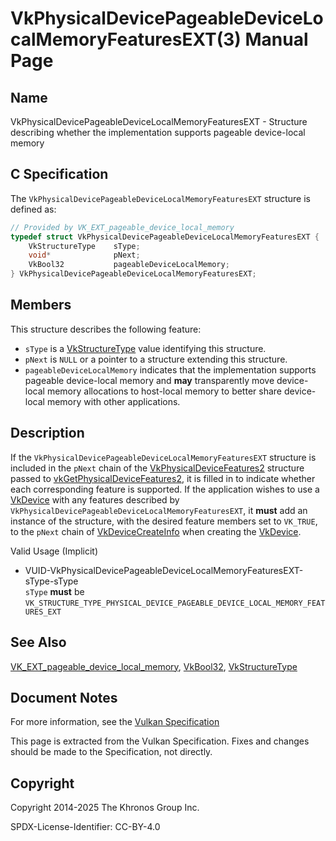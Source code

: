 # VkPhysicalDevicePageableDeviceLocalMemoryFeaturesEXT(3) Manual Page

## Name

VkPhysicalDevicePageableDeviceLocalMemoryFeaturesEXT - Structure describing whether the implementation supports pageable device-local memory



## [](#_c_specification)C Specification

The `VkPhysicalDevicePageableDeviceLocalMemoryFeaturesEXT` structure is defined as:

```c++
// Provided by VK_EXT_pageable_device_local_memory
typedef struct VkPhysicalDevicePageableDeviceLocalMemoryFeaturesEXT {
    VkStructureType    sType;
    void*              pNext;
    VkBool32           pageableDeviceLocalMemory;
} VkPhysicalDevicePageableDeviceLocalMemoryFeaturesEXT;
```

## [](#_members)Members

This structure describes the following feature:

- `sType` is a [VkStructureType](https://registry.khronos.org/vulkan/specs/latest/man/html/VkStructureType.html) value identifying this structure.
- `pNext` is `NULL` or a pointer to a structure extending this structure.
- []()`pageableDeviceLocalMemory` indicates that the implementation supports pageable device-local memory and **may** transparently move device-local memory allocations to host-local memory to better share device-local memory with other applications.

## [](#_description)Description

If the `VkPhysicalDevicePageableDeviceLocalMemoryFeaturesEXT` structure is included in the `pNext` chain of the [VkPhysicalDeviceFeatures2](https://registry.khronos.org/vulkan/specs/latest/man/html/VkPhysicalDeviceFeatures2.html) structure passed to [vkGetPhysicalDeviceFeatures2](https://registry.khronos.org/vulkan/specs/latest/man/html/vkGetPhysicalDeviceFeatures2.html), it is filled in to indicate whether each corresponding feature is supported. If the application wishes to use a [VkDevice](https://registry.khronos.org/vulkan/specs/latest/man/html/VkDevice.html) with any features described by `VkPhysicalDevicePageableDeviceLocalMemoryFeaturesEXT`, it **must** add an instance of the structure, with the desired feature members set to `VK_TRUE`, to the `pNext` chain of [VkDeviceCreateInfo](https://registry.khronos.org/vulkan/specs/latest/man/html/VkDeviceCreateInfo.html) when creating the [VkDevice](https://registry.khronos.org/vulkan/specs/latest/man/html/VkDevice.html).

Valid Usage (Implicit)

- [](#VUID-VkPhysicalDevicePageableDeviceLocalMemoryFeaturesEXT-sType-sType)VUID-VkPhysicalDevicePageableDeviceLocalMemoryFeaturesEXT-sType-sType  
  `sType` **must** be `VK_STRUCTURE_TYPE_PHYSICAL_DEVICE_PAGEABLE_DEVICE_LOCAL_MEMORY_FEATURES_EXT`

## [](#_see_also)See Also

[VK\_EXT\_pageable\_device\_local\_memory](https://registry.khronos.org/vulkan/specs/latest/man/html/VK_EXT_pageable_device_local_memory.html), [VkBool32](https://registry.khronos.org/vulkan/specs/latest/man/html/VkBool32.html), [VkStructureType](https://registry.khronos.org/vulkan/specs/latest/man/html/VkStructureType.html)

## [](#_document_notes)Document Notes

For more information, see the [Vulkan Specification](https://registry.khronos.org/vulkan/specs/latest/html/vkspec.html#VkPhysicalDevicePageableDeviceLocalMemoryFeaturesEXT)

This page is extracted from the Vulkan Specification. Fixes and changes should be made to the Specification, not directly.

## [](#_copyright)Copyright

Copyright 2014-2025 The Khronos Group Inc.

SPDX-License-Identifier: CC-BY-4.0